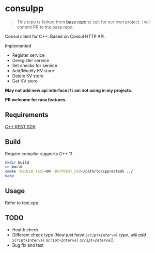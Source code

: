 # consulpp

> This repo is forked from [base repo](https://github.com/chinuno-usami/Consulpp) to suit for our own project.
> I will commit PR to the base repo.

Consul client for C++. Based on Consul HTTP API.

Implemented

- Register service
- Deregister service
- Set checks for service
- Add/Modify KV store
- Detele KV store
- Get KV store

**May not add new api interface if i am not using in my projects.**

**PR welcome for new features.**

## Requirements

[C++ REST SDK](https://github.com/Microsoft/cpprestsdk)

## Build

Require compiler supports C++ 11.

```bash
mkdir build
cd build
cmake -DBUILD_TEST=ON -DCPPREST_DIR=/path/to/cpprestsdk ../
make
```

## Usage

Refer to test.cpp

## TODO

- Health check
- Different check type (_Now just have `Script+Interval` type, will add `Script+Interval` `Script+Interval` `Script+Interval`_)
- Bug fix and test
